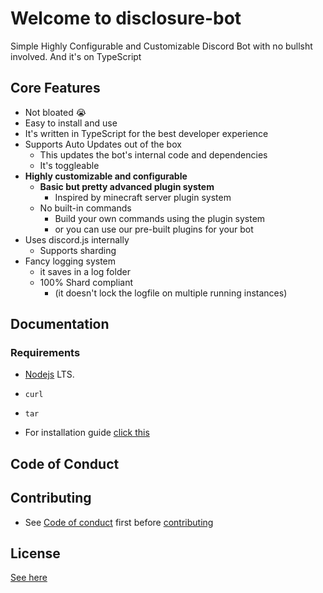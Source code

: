 # Welcome to disclosure-bot
Simple Highly Configurable and Customizable Discord Bot with no bullsht involved. And it's on TypeScript

## Core Features
- Not bloated 😭
- Easy to install and use
- It's written in TypeScript for the best developer experience
- Supports Auto Updates out of the box 
  - This updates the bot's internal code and dependencies
  - It's toggleable 
- **Highly customizable and configurable**
  - **Basic but pretty advanced plugin system**
    - Inspired by minecraft server plugin system
  - No built-in commands
    - Build your own commands using the plugin system
    - or you can use our pre-built plugins for your bot
- Uses discord.js internally
  - Supports sharding
- Fancy logging system
  - it saves in a log folder
  - 100% Shard compliant
    - (it doesn't lock the logfile on multiple running instances)

## Documentation

### Requirements
- [Nodejs](https://nodejs.org/) LTS.
- `curl`
- `tar`

- For installation guide [click this](docs/Getting%20Started.md)

## Code of Conduct

## Contributing


- See [Code of conduct](docs/CODE_OF_CONDUCT.md) first before [contributing](docs/CONTRIBUTING.md)

## License
[See here](LICENSE)